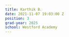 ```yaml
---
title: Karthik B.
date: 2021-11-07 19:03:00 Z
position: 3
grad-year: 2025
school: Westford Academy
---
```


